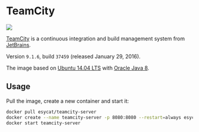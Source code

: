 # TeamCity
[![](https://badge.imagelayers.io/esycat/teamcity-server:latest.svg)](https://imagelayers.io/?images=esycat/teamcity-server:latest 'Get your own badge on imagelayers.io')

[TeamCity](https://jetbrains.com/teamcity/) is a continuous integration and build management system from [JetBrains](https://jetbrains.com/).

Version `9.1.6`, build `37459` (released January 29, 2016).

The image based on [Ubuntu 14.04 LTS](https://hub.docker.com/u/esycat/java/) with [Oracle Java 8](https://hub.docker.com/u/esycat/java/).

## Usage

Pull the image, create a new container and start it:

```bash
docker pull esycat/teamcity-server
docker create --name teamcity-server -p 8080:8080 --restart=always esycat/teamcity-server
docker start teamcity-server
```
